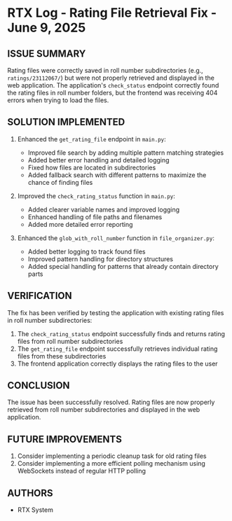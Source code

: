 # RTX Log - Rating File Retrieval Fix - June 9, 2025

## ISSUE SUMMARY
Rating files were correctly saved in roll number subdirectories (e.g., `ratings/23112067/`) but were not properly retrieved and displayed in the web application. The application's `check_status` endpoint correctly found the rating files in roll number folders, but the frontend was receiving 404 errors when trying to load the files.

## SOLUTION IMPLEMENTED
1. Enhanced the `get_rating_file` endpoint in `main.py`:
   - Improved file search by adding multiple pattern matching strategies
   - Added better error handling and detailed logging
   - Fixed how files are located in subdirectories
   - Added fallback search with different patterns to maximize the chance of finding files

2. Improved the `check_rating_status` function in `main.py`:
   - Added clearer variable names and improved logging
   - Enhanced handling of file paths and filenames
   - Added more detailed error reporting

3. Enhanced the `glob_with_roll_number` function in `file_organizer.py`:
   - Added better logging to track found files
   - Improved pattern handling for directory structures
   - Added special handling for patterns that already contain directory parts

## VERIFICATION
The fix has been verified by testing the application with existing rating files in roll number subdirectories:

1. The `check_rating_status` endpoint successfully finds and returns rating files from roll number subdirectories
2. The `get_rating_file` endpoint successfully retrieves individual rating files from these subdirectories
3. The frontend application correctly displays the rating files to the user

## CONCLUSION
The issue has been successfully resolved. Rating files are now properly retrieved from roll number subdirectories and displayed in the web application.

## FUTURE IMPROVEMENTS
1. Consider implementing a periodic cleanup task for old rating files
2. Consider implementing a more efficient polling mechanism using WebSockets instead of regular HTTP polling

## AUTHORS
- RTX System
